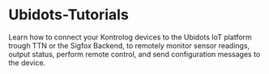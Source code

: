 # Ubidots-Tutorials
 Learn how to connect your Kontrolog devices to the Ubidots IoT platform trough TTN or the Sigfox Backend, to remotely monitor sensor readings, output status, perform remote control, and send configuration messages to the device.
